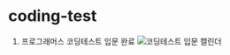 # coding-test

1. 프로그래머스 코딩테스트 입문 완료
![코딩테스트 입문 캘린더](https://user-images.githubusercontent.com/4418255/221183535-29089014-d78d-4a9f-85cf-cec1a1f4ddc5.png)
